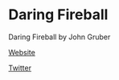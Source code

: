 # Daring Fireball

Daring Fireball by John Gruber

[Website](https://daringfireball.net/?developerstash)

[Twitter](https://twitter.com/daringfireball)
